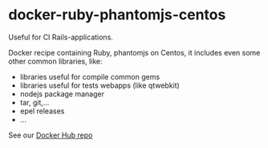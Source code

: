 # docker-ruby-phantomjs-centos

Useful for CI Rails-applications.

Docker recipe containing Ruby, phantomjs on Centos, it includes even some other common libraries, like:

- libraries useful for compile common gems
- libraries useful for tests webapps (like qtwebkit)
- nodejs package manager
- tar, git,...
- epel releases
- ...


See our [Docker Hub repo](https://hub.docker.com/r/inwork/docker-ruby-phantomjs-centos/)